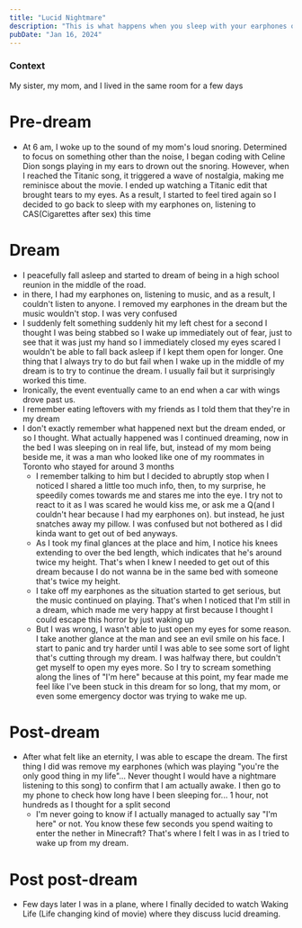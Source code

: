 ```yaml
---
title: "Lucid Nightmare"
description: "This is what happens when you sleep with your earphones on"
pubDate: "Jan 16, 2024"
---
```


### Context

My sister, my mom, and I lived in the same room for a few days

# Pre-dream

- At 6 am, I woke up to the sound of my mom's loud snoring. Determined to focus on something other than the noise, I began coding with Celine Dion songs playing in my ears to drown out the snoring. However, when I reached the Titanic song, it triggered a wave of nostalgia, making me reminisce about the movie. I ended up watching a Titanic edit that brought tears to my eyes. As a result, I started to feel tired again so I decided to go back to sleep with my earphones on, listening to CAS(Cigarettes after sex) this time

# Dream

- I peacefully fall asleep and started to dream of being in a high school reunion in the middle of the road.
- in there, I had my earphones on, listening to music, and as a result, I couldn't listen to anyone. I removed my earphones in the dream but the music wouldn't stop. I was very confused
- I suddenly felt something suddenly hit my left chest for a second I thought I was being stabbed so I wake up immediately out of fear, just to see that it was just my hand so I immediately closed my eyes scared I wouldn't be able to fall back asleep if I kept them open for longer. One thing that I always try to do but fail when I wake up in the middle of my dream is to try to continue the dream. I usually fail but it surprisingly worked this time.
- Ironically, the event eventually came to an end when a car with wings drove past us.
- I remember eating leftovers with my friends as I told them that they're in my dream
- I don't exactly remember what happened next but the dream ended, or so I thought. What actually happened was I continued dreaming, now in the bed I was sleeping on in real life, but, instead of my mom being beside me, it was a man who looked like one of my roommates in Toronto who stayed for around 3 months
	- I remember talking to him but I decided to abruptly stop when I noticed I shared a little too much info, then, to my surprise, he speedily comes towards me and stares me into the eye. I try not to react to it as I was scared he would kiss me, or ask me a Q(and I couldn't hear because I had my earphones on). but instead, he just snatches away my pillow. I was confused but not bothered as I did kinda want to get out of bed anyways.
	- As I took my final glances at the place and him, I notice his knees extending to over the bed length, which indicates that he's around twice my height. That's when I knew I needed to get out of this dream because I do not wanna be in the same bed with someone that's twice my height.
	- I take off my earphones as the situation started to get serious, but the music continued on playing. That's when I noticed that I'm still in a dream, which made me very happy at first because I thought I could escape this horror by just waking up
	- But I was wrong, I wasn't able to just open my eyes for some reason. I take another glance at the man and see an evil smile on his face. I start to panic and try harder until I was able to see some sort of light that's cutting through my dream. I was halfway there, but couldn't get myself to open my eyes more. So I try to scream something along the lines of "I'm here" because at this point, my fear made me feel like I've been stuck in this dream for so long, that my mom, or even some emergency doctor was trying to wake me up.

# Post-dream

- After what felt like an eternity, I was able to escape the dream. The first thing I did was remove my earphones (which was playing "you're the only good thing in my life"... Never thought I would have a nightmare listening to this song) to confirm that I am actually awake. I then go to my phone to check how long have I been sleeping for... 1 hour, not hundreds as I thought for a split second
	- I'm never going to know if I actually managed to actually say "I'm here" or not. You know these few seconds you spend waiting to enter the nether in Minecraft? That's where I felt I was in as I tried to wake up from my dream.

# Post post-dream

- Few days later I was in a plane, where I finally decided to watch Waking Life (Life changing kind of movie) where they discuss lucid dreaming.